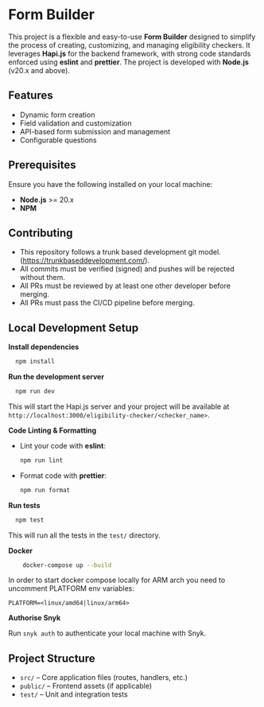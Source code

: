 # Form Builder

This project is a flexible and easy-to-use **Form Builder** designed to simplify the process of creating, customizing, and managing eligibility checkers. It leverages **Hapi.js** for the backend framework, with strong code standards enforced using **eslint** and **prettier**. The project is developed with **Node.js** (v20.x and above).

## Features
- Dynamic form creation
- Field validation and customization
- API-based form submission and management
- Configurable questions

## Prerequisites
Ensure you have the following installed on your local machine:
- **Node.js** >= 20.x
- **NPM**

## Contributing

- This repository follows a trunk based development git model. (https://trunkbaseddevelopment.com/).
- All commits must be verified (signed) and pushes will be rejected without them.
- All PRs must be reviewed by at least one other developer before merging.
- All PRs must pass the CI/CD pipeline before merging.

## Local Development Setup

**Install dependencies**
```bash
  npm install
```

**Run the development server**

```bash
  npm run dev
```

This will start the Hapi.js server and your project will be available at `http://localhost:3000/eligibility-checker/<checker_name>`.

**Code Linting & Formatting**
    
- Lint your code with **eslint**:
  ```bash
  npm run lint
  ```
  
- Format code with **prettier**:
  ```bash
  npm run format
  ```
      
**Run tests**

```bash
  npm test
```

This will run all the tests in the `test/` directory.

**Docker**

```bash
    docker-compose up --build
```

In order to start docker compose locally for ARM arch you need to uncomment PLATFORM env variables:

```
PLATFORM=<linux/amd64|linux/arm64>
```

**Authorise Snyk**

Run `snyk auth` to authenticate your local machine with Snyk.

## Project Structure

- `src/` – Core application files (routes, handlers, etc.)
- `public/` – Frontend assets (if applicable)
- `test/` – Unit and integration tests
